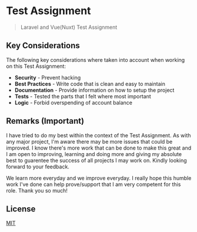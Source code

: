 # Test Assignment
> Laravel and Vue(Nuxt) Test Assignment 

## Key Considerations
The following key considerations where taken into account when working on this Test Assignment:

* **Security** - Prevent hacking
* **Best Practices** - Write code that is clean and easy to maintain
* **Documentation** - Provide information on how to setup the project
* **Tests** -  Tested the parts that I felt where most important
* **Logic** - Forbid overspending of account balance

## Remarks (Important)
I have tried to do my best within the context of the Test Assignment. As with any major project, I'm aware there may be more issues that could be improved. I know there's more work that can be done to make this great and I am open to improving, learning and doing more and giving my absolute best to guarentee the success of all projects I may work on. Kindly looking forward to your feedback.

We learn more everyday and we improve everyday. I really hope this humble work I've done can help prove/support that I am very competent for this role.  Thank you so much!

## License
[MIT](https://choosealicense.com/licenses/mit/)
